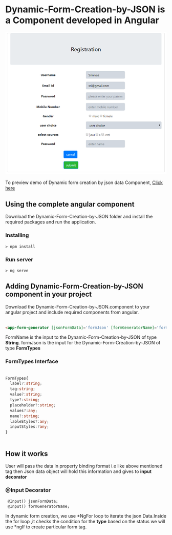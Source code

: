 # Dynamic-Form-Creation-by-JSON is a Component developed in Angular

<p align="center">
    <img  alt="Dynamic-Form-Creation-by-JSON" src="Images/dynamic-form-output.PNG" class="img-responsive">
</p>

To preview demo of Dynamic form creation by json data Component, [Click here](https://stackblitz.com/edit/angular-smszup?embed=1&file=src/app/app.component.ts&hideExplorer=1&view=preview)

## Using the complete angular component

Download the Dynamic-Form-Creation-by-JSON folder and install the required packages and run the application.

### Installing

```
> npm install
```

### Run server

```
> ng serve
```

## Adding Dynamic-Form-Creation-by-JSON component in your project
 Download the Dynamic-Form-Creation-by-JSON.component to your angular project and include required components from angular.

```html

<app-form-generator [jsonFormData]='formJson' [formGeneratorName]='formName'></app-form-generator>

```
FormName is the input to the Dynamic-Form-Creation-by-JSON of type **String**.
formJson is the input for the Dynamic-Form-Creation-by-JSON of type **FormTypes**

### FormTypes Interface

```typescript

FormTypes{
  label?:string;
  tag:string;
  value?:string;
  type?:string;
  placeholder?:string;
  values?:any;
  name?:string;
  lableStyles?:any;
  inputStyles:?any;
}
  
```

## How it works
  
   User will pass the data in property binding format i.e like above mentioned tag
    then Json data object will hold this information and gives to **input decorator**
    
### @Input Decorator

     @Input() jsonFormData;
     @Input() formGeneratorName;

In dynamic form creation, we use *NgFor loop to iterate the json Data.Inside the for loop ,it checks the condition 
for the **type** based on the status we will use *ngIf to create particular form tag.

